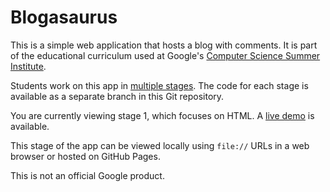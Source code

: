 # Blogasaurus

This is a simple web application that hosts a blog with comments. It is part of
the educational curriculum used at Google's [Computer Science Summer
Institute](https://edu.google.com/resources/programs/computer-science-summer-institute/).

Students work on this app in [multiple stages](INSTRUCTIONS.md). The code for
each stage is available as a separate branch in this Git repository.

You are currently viewing stage 1, which focuses on HTML. A [live
demo](https://google.github.io/cssi-blogasaurus/stage-1/index.html) is
available.

This stage of the app can be viewed locally using `file://` URLs in a web
browser or hosted on GitHub Pages.

This is not an official Google product.
